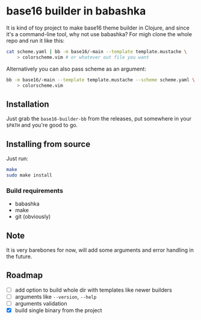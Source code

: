 
# base16 builder in babashka

It is kind of toy project to make base16 theme builder in Clojure, and since
it's a command-line tool, why not use babashka? For migh clone the whole repo
and run it like this:

``` sh
cat scheme.yaml | bb -m base16/-main --template template.mustache \
    > colorscheme.vim # or whatever out file you want
```

Alternatively you can also pass scheme as an argument:

``` sh
bb -m base16/-main --template template.mustache --scheme scheme.yaml \
    > colorscheme.vim
```

## Installation

Just grab the `base16-builder-bb` from the releases, put somewhere in your `$PATH`
and you're good to go.

## Installing from source

Just run:

``` sh
make
sudo make install
```

### Build requirements

* babashka
* make
* git (obviously)

## Note

It is very barebones for now, will add some arguments and error handling in the
future.

## Roadmap

* [ ] add option to build whole dir with templates like newer builders
* [ ] arguments like `--version`, `--help`
* [ ] arguments validation
* [x] build single binary from the project
